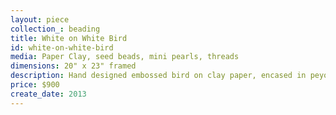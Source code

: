 ```yaml
---
layout: piece
collection_: beading
title: White on White Bird
id: white-on-white-bird
media: Paper Clay, seed beads, mini pearls, threads
dimensions: 20" x 23" framed
description: Hand designed embossed bird on clay paper, encased in peyote stitch, seed and metal beads with pearl accents, mixed white on white fabric and quilted stitching, matted in glassed in maple frame 2" deep.
price: $900
create_date: 2013
---
```

